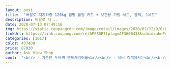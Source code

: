 ```yaml
---
layout: post 
title:  "버팔로 지지하중 120kg 캠핑 폴딩 카트 + 보관용 가방 세트, 블랙, 1세트" 
description: 버팔로 지 ..
date: 2020-07-13 07:49:16 
img: https://static.coupangcdn.com/image/retail/images/2020/02/12/9/0/80835573-5f9b-4be4-ba02-e73effca6801.jpg 
linkUrl: https://link.coupang.com/re/AFFSDP?lptag=AF3600438&subid=ahnPublicAsk&pageKey=1254530312&itemId=2254572314&vendorItemId=70251915205&traceid=V0-113-12c17156c1fde8a2 
categories: [1017] 
color: 4374D9 
price: 87030 
author: Ask View Shop 
cont:  "<br/> - 기존엔 두바퀴 핸드캐리어를<br/><br/> - 네버 검색에서는<br/><br/> - 로멧배송<br/><br/> - 바퀴 <br/><br/> - 손잡이 <br/><br/> - 이동 <br/><br/> - 적재공간<br/><br/> - 제조사의 자체 포장으로<br/><br/> - 추천합니다.<br/><br/><br/> - 펴고/접기 <br/>1.<br/> 구입동기<br/>2.<br/> 배송<br/>2개의 조합으로 이루어져<br/>3.<br/> 포장<br/>4.<br/> 가격<br/>40kg이상일 때인데, 그 정도 무게 이상 부턴<br/>5.<br/> 작동<br/>6.<br/> 재구매/추천<br/>강아지들이 아직 어리고 목줄 훈련이 안되어서 실어나를겸 종종 소풍갈때 쓸겸 구매했는데 사용법도 간편하고 보관도 용이해서 만족입니다<br/>같이 불안하다.<br/><br/>개입이 되어준다면 더 좋았을텐데... <br/><br/>계속 고민만하다가 이번에 구입하게 됐는데 그동안 힘들게 나르던 캠핑장비들을 이제 편하게 하게 나르겠네요  디자인도 넘 이쁘고 깔끔하네요  혹시 펴고접는거 힘들까봐 걱정했는데  쓸데없는 걱정이었네요  세상편해요 ^^<br/>구입금액은 무척 맘에 든다.<br/><br/>구입을 망설이시는 분이라면 적극 추천합니다.<br/><br/>그냥 바디를 잡고 밀고 다닌다.<br/><br/>그래서 구입했다.<br/><br/>그래서 이동 할 짐이 40kg이상일 때는<br/>그래서 자칫 손잡이가 휘거나 부러질 것만<br/>그만큼 단순하고 직관적이다.<br/><br/>길이조절만 되는 단순한 손잡이<br/>끊어질 듯 큰 힘을 받을 수 있다.<br/><br/>난  쿠팡에서 86,940원으로<br/>내가 좋아하는 재질이다.<br/><br/>너무 딱딱해서<br/>느낌이다.<br/><br/>다소 불편하고 위험부분도<br/>다소 후회스럽기도 하다.<br/><br/>다양하게 검색되지만<br/>당장 몇 년동안은 아무문제 없을 것 같아<br/>도움이 될 것 같지 않아서이다.<br/><br/>들게 만든다<br/>들리게 하고 싶진 않다.<br/><br/>많았다.<br/><br/>무척 튼튼하다는 느낌을<br/>바램이다.<br/><br/>바퀴하나하나의 회전상태도<br/>받았다.<br/><br/>방향전환시 손잡이가 바퀴의 방향전환에도<br/>방향전환에 있어선 그리 문제기 없다.<br/><br/>백래시없이 단단히 고정되어 있다는<br/>보다 튼튼하게 만들어 좌우 방향전환도 가능한<br/>불안함이 없었다.<br/><br/>사고보니 어차피 가격차이도<br/>사지 않은 것이<br/>손잡이에 대한 개선이 조금은 필요 할 듯하다.<br/><br/>손잡이와 바디가 연결된 부분(다소 약한 편)이<br/>손잡이의 연약한 구조가 전혀<br/>실제 사용에 있어선 손잡이를 거의 사용하지 않는다.<br/><br/>안전하게 잘 도착 하였다.<br/><br/>약간의 백레쉬로 다소 불안하고<br/>어쨌든 방향전환을 담당하는 앞의 2바퀴로도<br/>얼마나지도 않는데<br/>여러철재품들의 조립품임에도<br/>온 동네 바퀴끄는 소리는<br/>온라인 최저가 수준에<br/>이 번 캠핑에서 약 60kg의<br/>이 부분은 앞의 손잡이를 방향전환용 핸들이었으면<br/>이용했다.<br/><br/>잘 포장되어왔다.<br/><br/>잘 흡수되는 다소 부드러운<br/>잡음,소음, 걸림없이 잘 돌아간다.<br/><br/>장비들을 실어 옮기면서도<br/>장비들이 다양해지다보니<br/>재구입은 없을 것 같습니다.<br/><br/>재질의 고무같은 느낌이다.<br/><br/>적재 후 이동도 상당히 안정적인 편입니다.<br/><br/>전반적으로 튼튼하고<br/>절대삼가!!!<br/>조금은 아쉽다.<br/><br/>조립/고정된 부분은 작은 나사못<br/>좌우 방향전환은... <br/><br/>주문익일 지정한 장소에<br/>지면의 충격과 소음이<br/>처음부터 캠핑카트를<br/>처음엔 핸들 기능인 줄 알았다.<br/><br/>최저 79,79093,250원 대로<br/>추가되는 옵션의 차이 인듯 하다.<br/><br/>캠핑카트를 사용 할 정도면 그 양과 무게가 최소<br/>쿠팡의 무료배송으로<br/>튼튼해 보이지 않아 보인다.<br/><br/>파손이나 훼손없이<br/>피고접는데엔 별다는 요령이<br/>필요하진 않다.<br/><br/>하는 아쉬움을 다시 한 번 상기시켜주는 부분이다.<br/><br/>하지만 손잡이로 무리해서 급회전은<br/>하지만 핸들이 아닌<br/>핸드캐리어로는<br/>핸들로써의 역할도 가능하게 되었으면 하는<br/>" 
---
```

